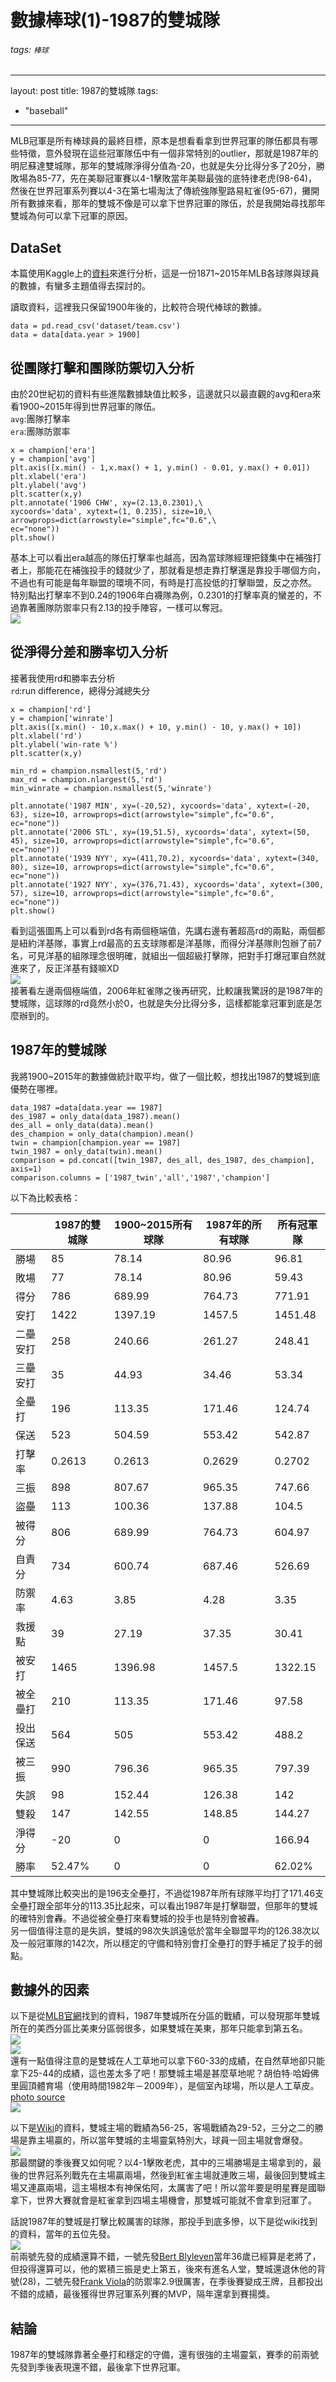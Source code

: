 數據棒球(1)-1987的雙城隊
===
###### tags: `棒球`
---
layout: post
title: 1987的雙城隊
tags: 
  - "baseball"
---
MLB冠軍是所有棒球員的最終目標，原本是想看看拿到世界冠軍的隊伍都具有哪些特徵，意外發現在這些冠軍隊伍中有一個非常特別的outlier，那就是1987年的明尼蘇達雙城隊，那年的雙城隊淨得分值為-20，也就是失分比得分多了20分，勝敗場為85-77，先在美聯冠軍賽以4-1擊敗當年美聯最強的底特律老虎(98-64)，然後在世界冠軍系列賽以4-3在第七場淘汰了傳統強隊聖路易紅雀(95-67)，攤開所有數據來看，那年的雙城不像是可以拿下世界冠軍的隊伍，於是我開始尋找那年雙城為何可以拿下冠軍的原因。  

## DataSet
本篇使用Kaggle上的[資料](https://www.kaggle.com/seanlahman/the-history-of-baseball#player.csv)來進行分析，這是一份1871~2015年MLB各球隊與球員的數據，有蠻多主題值得去探討的。  

讀取資料，這裡我只保留1900年後的，比較符合現代棒球的數據。  
```
data = pd.read_csv('dataset/team.csv')
data = data[data.year > 1900]
```
  
## 從團隊打擊和團隊防禦切入分析
由於20世紀初的資料有些進階數據缺值比較多，這邊就只以最直觀的avg和era來看1900~2015年得到世界冠軍的隊伍。  
`avg`:團隊打擊率  
`era`:團隊防禦率  
```
x = champion['era']
y = champion['avg']
plt.axis([x.min() - 1,x.max() + 1, y.min() - 0.01, y.max() + 0.01])
plt.xlabel('era')
plt.ylabel('avg')
plt.scatter(x,y)
plt.annotate('1906 CHW', xy=(2.13,0.2301),\
xycoords='data', xytext=(1, 0.235), size=10,\
arrowprops=dict(arrowstyle="simple",fc="0.6",\
ec="none"))
plt.show()
```
基本上可以看出era越高的隊伍打擊率也越高，因為當球隊經理把錢集中在補強打者上，那能花在補強投手的錢就少了，那就看是想走靠打擊還是靠投手哪個方向，不過也有可能是每年聯盟的環境不同，有時是打高投低的打擊聯盟，反之亦然。  
特別點出打擊率不到0.24的1906年白襪隊為例，0.2301的打擊率真的蠻差的，不過靠著團隊防禦率只有2.13的投手陣容，一樣可以奪冠。  
![](https://i.imgur.com/gl3oCwS.png)  

## 從淨得分差和勝率切入分析
接著我使用rd和勝率去分析  
`rd`:run difference，總得分減總失分  
```
x = champion['rd']
y = champion['winrate']
plt.axis([x.min() - 10,x.max() + 10, y.min() - 10, y.max() + 10])
plt.xlabel('rd')
plt.ylabel('win-rate %')
plt.scatter(x,y)

min_rd = champion.nsmallest(5,'rd')
max_rd = champion.nlargest(5,'rd')
min_winrate = champion.nsmallest(5,'winrate')

plt.annotate('1987 MIN', xy=(-20,52), xycoords='data', xytext=(-20, 63), size=10, arrowprops=dict(arrowstyle="simple",fc="0.6", ec="none"))
plt.annotate('2006 STL', xy=(19,51.5), xycoords='data', xytext=(50, 45), size=10, arrowprops=dict(arrowstyle="simple",fc="0.6", ec="none"))
plt.annotate('1939 NYY', xy=(411,70.2), xycoords='data', xytext=(340, 80), size=10, arrowprops=dict(arrowstyle="simple",fc="0.6", ec="none"))
plt.annotate('1927 NYY', xy=(376,71.43), xycoords='data', xytext=(300, 57), size=10, arrowprops=dict(arrowstyle="simple",fc="0.6", ec="none"))
plt.show()
```
看到這張圖馬上可以看到rd各有兩個極端值，先講右邊有著超高rd的兩點，兩個都是紐約洋基隊，事實上rd最高的五支球隊都是洋基隊，而得分洋基隊則包辦了前7名，可見洋基的組隊理念很明確，就組出一個超級打擊隊，把對手打爆冠軍自然就進來了，反正洋基有錢嘛XD  
![](https://i.imgur.com/u4KAEyF.png)  
接著看左邊兩個極端值，2006年紅雀隊之後再研究，比較讓我驚訝的是1987年的雙城隊，這球隊的rd竟然小於0，也就是失分比得分多，這樣都能拿冠軍到底是怎麼辦到的。  

## 1987年的雙城隊
我將1900~2015年的數據做統計取平均，做了一個比較，想找出1987的雙城到底優勢在哪裡。  
```
data_1987 =data[data.year == 1987]
des_1987 = only_data(data_1987).mean()
des_all = only_data(data).mean()
des_champion = only_data(champion).mean()
twin = champion[champion.year == 1987]
twin_1987 = only_data(twin).mean()
comparison = pd.concat([twin_1987, des_all, des_1987, des_champion], axis=1)
comparison.columns = ['1987_twin','all','1987','champion']
```
以下為比較表格：  

|  | 1987的雙城隊 | 1900~2015所有球隊 | 1987年的所有球隊 | 所有冠軍隊|
| -------- | -------- | -------- | -------- |-------- |
| 勝場     | 85     |78.14     | 80.96     |96.81 |
| 敗場     | 77     |78.14     | 80.96     |59.43 |
| 得分     | 786     |689.99     | 764.73 |771.91 |
| 安打     | 1422     |1397.19     | 1457.5 |1451.48|
| 二壘安打     | 258     |240.66     | 261.27|248.41|
| 三壘安打     | 35     |44.93     | 34.46    |53.34 |
| 全壘打     | 196     |113.35  | 171.46     |124.74 |
| 保送     | 523     |504.59    | 553.42     |542.87   |
| 打擊率   | 0.2613     |0.2613  | 0.2629     |0.2702  |
| 三振     | 898     |807.67     | 965.35     |747.66   |
| 盜壘    | 113     |100.36  | 137.88     |104.5  |
| 被得分     | 806     |689.99  | 764.73     |604.97  |
| 自責分     | 734     |600.74  | 687.46     |526.69 |
| 防禦率     | 4.63     |3.85  | 4.28     |3.35  |
| 救援點     | 39     |27.19  | 37.35     |30.41  |
| 被安打     | 1465     |1396.98  | 1457.5     |1322.15  |
| 被全壘打    | 210     |113.35  | 171.46     |97.58  |
| 投出保送   | 564     |505  | 553.42     |488.2  |
| 被三振     | 990     |796.36  | 965.35     |797.39  |
| 失誤     | 98     |152.44  | 126.38     |142  |
| 雙殺     | 147     |142.55  | 148.85     |144.27  |
| 淨得分  | -20     |0  | 0     |166.94  |
| 勝率     | 52.47%     | 0  | 0     |62.02% |

其中雙城隊比較突出的是196支全壘打，不過從1987年所有球隊平均打了171.46支全壘打跟全部年分的113.35比起來，可以看出1987年是打擊聯盟，但那年的雙城的確特別會轟。不過從被全壘打來看雙城的投手也是特別會被轟。  
另一個值得注意的是失誤，雙城的98次失誤遠低於當年全聯盟平均的126.38次以及一般冠軍隊的142次，所以穩定的守備和特別會打全壘打的野手補足了投手的弱點。  

## 數據外的因素
以下是從[MLB官網](https://www.mlb.com/standings/advanced-splits/1987)找到的資料，1987年雙城所在分區的戰績，可以發現那年雙城所在的美西分區比美東分區弱很多，如果雙城在美東，那年只能拿到第五名。  
![](https://i.imgur.com/TXXdXDs.jpg)  
![](https://i.imgur.com/oqUd8yr.jpg)  
還有一點值得注意的是雙城在人工草地可以拿下60-33的成績，在自然草地卻只能拿下25-44的成績，這也差太多了吧！那雙城主場是甚麼草地呢？胡伯特·哈姆佛里圓頂體育場（使用時間1982年－2009年），是個室內球場，所以是人工草皮。  
[photo source 
](https://ballparkdigest.com/201204124721/college-baseball/visits/hubert-h-humphrey-metrodome-minnesota-gophers)  
![](https://i.imgur.com/EHcuhrr.jpg)  

以下是[Wiki](https://en.wikipedia.org/wiki/1987_Minnesota_Twins_season)的資料，雙城主場的戰績為56-25，客場戰績為29-52，三分之二的勝場是靠主場贏的，所以當年雙城的主場靈氣特別大，球員一回主場就會爆發。  
![](https://i.imgur.com/fcjJI0T.jpg)  
那最關鍵的季後賽又如何呢？以4-1擊敗老虎，其中的三場勝場是主場拿到的，最後的世界冠系列戰先在主場贏兩場，然後到紅雀主場就連敗三場，最後回到雙城主場又連贏兩場，這主場根本有神保佑阿，太厲害了吧！所以當年要是明星賽是國聯拿下，世界大賽就會是紅雀拿到四場主場機會，那雙城可能就不會拿到冠軍了。  

話說1987年的雙城是打擊比較厲害的球隊，那投手到底多慘，以下是從wiki找到的資料，當年的五位先發。  
![](https://i.imgur.com/xLRVaz1.jpg)  
前兩號先發的成績還算不錯，一號先發[Bert Blyleven](https://en.wikipedia.org/wiki/Bert_Blyleven)當年36歲已經算是老將了，但投得還算可以，他的累積三振是史上第五，後來有進名人堂，雙城還退休他的背號(28)，二號先發[Frank Viola](https://en.wikipedia.org/wiki/Frank_Viola)的防禦率2.9很厲害，在季後賽變成王牌，且都投出不錯的成績，最後獲得世界冠軍系列賽的MVP，隔年還拿到賽揚獎。  

## 結論
1987年的雙城隊靠著全壘打和穩定的守備，還有很強的主場靈氣，賽季的前兩號先發到季後表現還不錯，最後拿下世界冠軍。  


